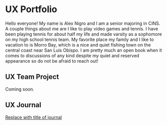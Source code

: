 # UX Portfolio

Hello everyone! My name is Alex Nigro and I am a senior majoring in CINS. A couple things about me are I like to play video games and tennis. I have been playing tennis for about half my life and made varsity as a sophomore on my high school tennis team. My favorite place my family and I like to vacation to is Morro Bay, which is a nice and quiet fishing town on the central coast near San Luis Obispo. I am pretty much an open book when it comes to discussions of any kind despite my quiet and reserved appearance so do not be afraid to reach out!

## UX Team Project

Coming soon.

## UX Journal

[Replace with title of journal](j01/)
